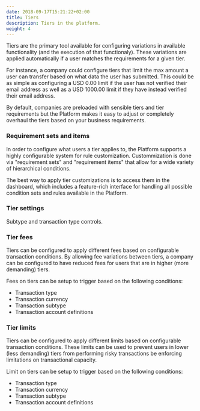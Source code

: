 ```yaml
---
date: 2018-09-17T15:21:22+02:00
title: Tiers
description: Tiers in the platform.
weight: 4
---
```


Tiers are the primary tool available for configuring variations in available functionality (and the execution of that functionaly). These variations are applied automatically if a user matches the requirements for a given tier.

For instance, a company could configure tiers that limit the max amount a user can transfer based on what data the user has submitted. This could be as simple as configuring a USD 0.00 limit if the user has not verified their email address as well as a USD 1000.00 limit if they have instead verified their email address.

By default, companies are preloaded with sensible tiers and tier requirements but the Platform makes it easy to adjust or completely overhaul the tiers based on your business requirements.

### Requirement sets and items

In order to configure what users a tier applies to, the Platform supports a highly configurable system for rule customization. Custommization is done via "requirement sets" and "requirement items" that allow for a wide variety of hierarchical conditions.

The best way to apply tier customizations is to access them in the dashboard, which includes a feature-rich interface for handling all possible condition sets and rules available in the Platform.

### Tier settings

Subtype and transaction type controls.

### Tier fees

Tiers can be configured to apply different fees based on configurable transaction conditions. By allowing fee variations between tiers, a company can be configured to have reduced fees for users that are in higher (more demanding) tiers.

Fees on tiers can be setup to trigger based on the following conditions:

- Transaction type
- Transaction currency
- Transaction subtype
- Transaction account definitions

### Tier limits

Tiers can be configured to apply different limits based on configurable transaction conditions. These limits can be used to prevent users in lower (less demanding) tiers from performing risky transactions be enforcing limitations on transactional capacity.

Limit on tiers can be setup to trigger based on the following conditions:

- Transaction type
- Transaction currency
- Transaction subtype
- Transaction account definitions
